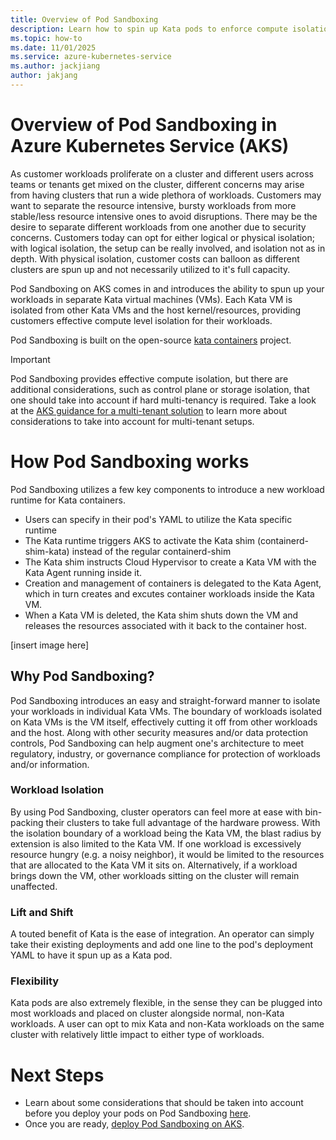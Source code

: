 ```yaml
---
title: Overview of Pod Sandboxing
description: Learn how to spin up Kata pods to enforce compute isolation across your various workloads
ms.topic: how-to
ms.date: 11/01/2025
ms.service: azure-kubernetes-service
ms.author: jackjiang
author: jakjang
---
```


# Overview of Pod Sandboxing in Azure Kubernetes Service (AKS)

As customer workloads proliferate on a cluster and different users across teams or tenants get mixed on the cluster, different concerns may arise from having clusters that run a wide plethora of workloads. Customers may want to separate the resource intensive, bursty workloads from more stable/less resource intensive ones to avoid disruptions. There may be the desire to separate different workloads from one another due to security concerns. Customers today can opt for either logical or physical isolation; with logical isolation, the setup can be really involved, and isolation not as in depth. With physical isolation, customer costs can balloon as different clusters are spun up and not necessarily utilized to it's full capacity. 

Pod Sandboxing on AKS comes in and introduces the ability to spun up your workloads in separate Kata virtual machines (VMs). Each Kata VM is isolated from other Kata VMs and the host kernel/resources, providing customers effective compute level isolation for their workloads. 

Pod Sandboxing is built on the open-source [kata containers](kata-containers) project.

> [!IMPORTANT]
> Pod Sandboxing provides effective compute isolation, but there are additional considerations, such as control plane or storage isolation, that one should take into account if hard multi-tenancy is required.
> Take a look at the [AKS guidance for a multi-tenant solution](multi-tenant-guidance) to learn more about considerations to take into account for multi-tenant setups.

# How Pod Sandboxing works

Pod Sandboxing utilizes a few key components to introduce a new workload runtime for Kata containers. 
- Users can specify in their pod's YAML to utilize the Kata specific runtime
- The Kata runtime triggers AKS to activate the Kata shim (containerd-shim-kata) instead of the regular containerd-shim
- The Kata shim instructs Cloud Hypervisor to create a Kata VM with the Kata Agent running inside it.
- Creation and management of containers is delegated to the Kata Agent, which in turn creates and excutes container workloads inside the Kata VM.
- When a Kata VM is deleted, the Kata shim shuts down the VM and releases the resources associated with it back to the container host.

[insert image here] 

## Why Pod Sandboxing?

Pod Sandboxing introduces an easy and straight-forward manner to isolate your workloads in individual Kata VMs. The boundary of workloads isolated on Kata VMs is the VM itself, effectively cutting it off from other workloads and the host. Along with other security measures and/or data protection controls, Pod Sandboxing can help augment one's architecture to meet regulatory, industry, or governance compliance for protection of workloads and/or information. 

### Workload Isolation

By using Pod Sandboxing, cluster operators can feel more at ease with bin-packing their clusters to take full advantage of the hardware prowess. With the isolation boundary of a workload being the Kata VM, the blast radius by extension is also limited to the Kata VM. If one workload is excessively resource hungry (e.g. a noisy neighbor), it would be limited to the resources that are allocated to the Kata VM it sits on. Alternatively, if a workload brings down the VM, other workloads sitting on the cluster will remain unaffected. 

### Lift and Shift

A touted benefit of Kata is the ease of integration. An operator can simply take their existing deployments and add one line to the pod's deployment YAML to have it spun up as a Kata pod. 

### Flexibility 

Kata pods are also extremely flexible, in the sense they can be plugged into most workloads and placed on cluster alongside normal, non-Kata workloads. A user can opt to mix Kata and non-Kata workloads on the same cluster with relatively little impact to either type of workloads.  

# Next Steps

- Learn about some considerations that should be taken into account before you deploy your pods on Pod Sandboxing [here](considerations-pod-sandboxing).
- Once you are ready, [deploy Pod Sandboxing on AKS](deploy-pod-sandboxing).

<!--- External Links --->
[create-azure-subscription]: https://azure.microsoft.com/free/?WT.mc_id=A261C142F
[kata-containers]: https://katacontainers.io/


<!--- Internal Links --->
[deploy-pod-sandboxing]: use-pod-sandboxing.md
[multi-tenant-guidance]: azure/architecture/guide/multitenant/service/aks
[considerations-pod-sandboxing]: considerations-pod-sandboxing.md
